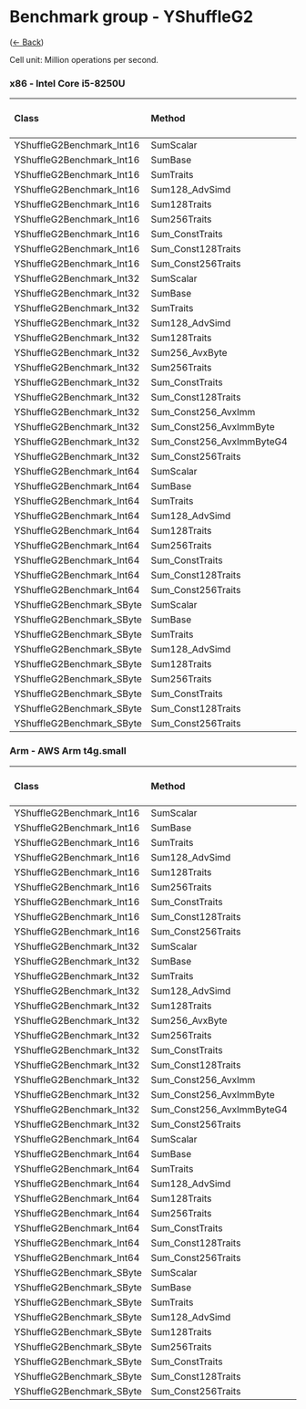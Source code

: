 # Benchmark group - YShuffleG2
([← Back](YShuffleG2.md))

Cell unit: Million operations per second.

### x86 - lntel Core i5-8250U
| Class                     | Method                    | .NET Framework | .NET Core 2.1 | .NET Core 3.1 |  .NET 5.0 |  .NET 6.0 |  .NET 7.0 |
| :------------------------ | :------------------------ | -------------: | ------------: | ------------: | --------: | --------: | --------: |
| YShuffleG2Benchmark_Int16 | SumScalar                 |        603.563 |       611.557 |       602.263 |   610.740 |   599.868 |   746.208 |
| YShuffleG2Benchmark_Int16 | SumBase                   |        606.674 |       609.081 |       607.799 |   609.765 |   597.298 |   751.141 |
| YShuffleG2Benchmark_Int16 | SumTraits                 |        597.564 |       609.475 |     12207.818 | 12153.266 | 18531.389 | 20412.731 |
| YShuffleG2Benchmark_Int16 | Sum128_AdvSimd            |                |               |               |           |           |           |
| YShuffleG2Benchmark_Int16 | Sum128Traits              |                |               |               |           |           |           |
| YShuffleG2Benchmark_Int16 | Sum256Traits              |                |               |     12227.133 | 12159.311 | 16744.514 | 17409.773 |
| YShuffleG2Benchmark_Int16 | Sum_ConstTraits           |        608.027 |       610.617 |     12219.112 | 12072.395 | 16694.599 | 17350.418 |
| YShuffleG2Benchmark_Int16 | Sum_Const128Traits        |                |               |               |           |           |           |
| YShuffleG2Benchmark_Int16 | Sum_Const256Traits        |                |               |     11890.565 | 12082.761 | 16656.231 | 17326.438 |
| YShuffleG2Benchmark_Int32 | SumScalar                 |        497.370 |       497.109 |       485.032 |   496.694 |   495.999 |   581.809 |
| YShuffleG2Benchmark_Int32 | SumBase                   |        495.744 |       490.663 |       496.319 |   499.916 |   487.175 |   571.266 |
| YShuffleG2Benchmark_Int32 | SumTraits                 |        496.255 |       491.403 |      5936.641 |  5993.975 |  8699.256 |  9044.568 |
| YShuffleG2Benchmark_Int32 | Sum128_AdvSimd            |                |               |               |           |           |           |
| YShuffleG2Benchmark_Int32 | Sum128Traits              |                |               |               |           |           |           |
| YShuffleG2Benchmark_Int32 | Sum256_AvxByte            |                |               |      5939.308 |  6003.943 |  8580.903 |  7927.193 |
| YShuffleG2Benchmark_Int32 | Sum256Traits              |                |               |      5929.641 |  5935.686 |  8188.328 |  8327.988 |
| YShuffleG2Benchmark_Int32 | Sum_ConstTraits           |        497.851 |       488.532 |      5878.300 |  5935.378 |  8279.822 |  8168.093 |
| YShuffleG2Benchmark_Int32 | Sum_Const128Traits        |                |               |               |           |           |           |
| YShuffleG2Benchmark_Int32 | Sum_Const256_AvxImm       |                |               |      2832.045 |  2247.003 |  2670.028 |  2492.633 |
| YShuffleG2Benchmark_Int32 | Sum_Const256_AvxImmByte   |                |               |      2211.134 |  2473.094 |  2394.198 |  2682.200 |
| YShuffleG2Benchmark_Int32 | Sum_Const256_AvxImmByteG4 |                |               |     11934.933 | 11688.258 | 10808.298 | 11263.914 |
| YShuffleG2Benchmark_Int32 | Sum_Const256Traits        |                |               |      5616.497 |  5642.545 |  8320.925 |  8350.406 |
| YShuffleG2Benchmark_Int64 | SumScalar                 |        493.478 |       488.174 |       472.655 |   510.566 |   517.433 |   524.689 |
| YShuffleG2Benchmark_Int64 | SumBase                   |        495.242 |       486.538 |       495.096 |   511.085 |   497.766 |   523.493 |
| YShuffleG2Benchmark_Int64 | SumTraits                 |        495.560 |       484.543 |      2956.109 |  2821.899 |  4469.086 |  4420.383 |
| YShuffleG2Benchmark_Int64 | Sum128_AdvSimd            |                |               |               |           |           |           |
| YShuffleG2Benchmark_Int64 | Sum128Traits              |                |               |               |           |           |           |
| YShuffleG2Benchmark_Int64 | Sum256Traits              |                |               |      2916.597 |  2696.281 |  4642.996 |  4258.220 |
| YShuffleG2Benchmark_Int64 | Sum_ConstTraits           |        524.849 |       521.083 |      2814.256 |  2765.271 |  4155.818 |  4135.294 |
| YShuffleG2Benchmark_Int64 | Sum_Const128Traits        |                |               |               |           |           |           |
| YShuffleG2Benchmark_Int64 | Sum_Const256Traits        |                |               |      2865.033 |  2744.432 |  4020.205 |  4069.263 |
| YShuffleG2Benchmark_SByte | SumScalar                 |        687.281 |       684.887 |       683.754 |   679.237 |   687.424 |   854.318 |
| YShuffleG2Benchmark_SByte | SumBase                   |        685.415 |       683.982 |       687.714 |   675.446 |   688.516 |   862.064 |
| YShuffleG2Benchmark_SByte | SumTraits                 |        658.184 |       685.187 |     25055.009 | 24092.316 | 40141.594 | 44339.044 |
| YShuffleG2Benchmark_SByte | Sum128_AdvSimd            |                |               |               |           |           |           |
| YShuffleG2Benchmark_SByte | Sum128Traits              |                |               |               |           |           |           |
| YShuffleG2Benchmark_SByte | Sum256Traits              |                |               |     25274.170 | 24336.080 | 38642.844 | 36544.143 |
| YShuffleG2Benchmark_SByte | Sum_ConstTraits           |        688.711 |       668.551 |     24830.939 | 24118.642 | 36462.187 | 37174.087 |
| YShuffleG2Benchmark_SByte | Sum_Const128Traits        |                |               |               |           |           |           |
| YShuffleG2Benchmark_SByte | Sum_Const256Traits        |                |               |     25514.129 | 23525.222 | 37278.811 | 36700.467 |

### Arm - AWS Arm t4g.small
| Class                     | Method                    | .NET Core 3.1 | .NET 5.0 |  .NET 6.0 |  .NET 7.0 |
| :------------------------ | :------------------------ | ------------: | -------: | --------: | --------: |
| YShuffleG2Benchmark_Int16 | SumScalar                 |       408.867 |  414.314 |   414.875 |   564.690 |
| YShuffleG2Benchmark_Int16 | SumBase                   |       408.089 |  414.527 |   414.641 |   562.215 |
| YShuffleG2Benchmark_Int16 | SumTraits                 |       407.703 | 4292.406 |  5625.606 |  6613.609 |
| YShuffleG2Benchmark_Int16 | Sum128_AdvSimd            |               | 3367.297 |  3930.065 |  4485.065 |
| YShuffleG2Benchmark_Int16 | Sum128Traits              |       253.825 | 4428.609 |  5627.211 |  6626.837 |
| YShuffleG2Benchmark_Int16 | Sum256Traits              |               |          |           |           |
| YShuffleG2Benchmark_Int16 | Sum_ConstTraits           |       395.489 | 4281.729 |  4960.118 |  6623.755 |
| YShuffleG2Benchmark_Int16 | Sum_Const128Traits        |       250.075 | 4429.919 |  5620.166 |  6621.201 |
| YShuffleG2Benchmark_Int16 | Sum_Const256Traits        |               |          |           |           |
| YShuffleG2Benchmark_Int32 | SumScalar                 |       357.057 |  380.972 |   384.504 |   377.051 |
| YShuffleG2Benchmark_Int32 | SumBase                   |       356.061 |  385.334 |   382.980 |   375.558 |
| YShuffleG2Benchmark_Int32 | SumTraits                 |       355.878 | 2128.149 |  2782.839 |  3277.805 |
| YShuffleG2Benchmark_Int32 | Sum128_AdvSimd            |               | 1674.701 |  1947.774 |  2025.177 |
| YShuffleG2Benchmark_Int32 | Sum128Traits              |       176.815 | 2130.689 |  2461.635 |  3283.247 |
| YShuffleG2Benchmark_Int32 | Sum256_AvxByte            |               |          |           |           |
| YShuffleG2Benchmark_Int32 | Sum256Traits              |               |          |           |           |
| YShuffleG2Benchmark_Int32 | Sum_ConstTraits           |       368.195 | 2180.661 |  2784.380 |  3280.066 |
| YShuffleG2Benchmark_Int32 | Sum_Const128Traits        |       176.624 | 2169.232 |  2459.462 |  3282.427 |
| YShuffleG2Benchmark_Int32 | Sum_Const256_AvxImm       |               |          |           |           |
| YShuffleG2Benchmark_Int32 | Sum_Const256_AvxImmByte   |               |          |           |           |
| YShuffleG2Benchmark_Int32 | Sum_Const256_AvxImmByteG4 |               |          |           |           |
| YShuffleG2Benchmark_Int32 | Sum_Const256Traits        |               |          |           |           |
| YShuffleG2Benchmark_Int64 | SumScalar                 |       373.239 |  642.980 |   642.840 |   731.401 |
| YShuffleG2Benchmark_Int64 | SumBase                   |       385.241 |  641.289 |   642.737 |   732.306 |
| YShuffleG2Benchmark_Int64 | SumTraits                 |       388.113 | 1080.341 |  1241.516 |  1633.636 |
| YShuffleG2Benchmark_Int64 | Sum128_AdvSimd            |               |  821.406 |   982.979 |  1048.929 |
| YShuffleG2Benchmark_Int64 | Sum128Traits              |       207.203 | 1074.316 |  1406.823 |  1632.801 |
| YShuffleG2Benchmark_Int64 | Sum256Traits              |               |          |           |           |
| YShuffleG2Benchmark_Int64 | Sum_ConstTraits           |       388.563 | 1071.043 |  1408.820 |  1633.239 |
| YShuffleG2Benchmark_Int64 | Sum_Const128Traits        |       130.114 | 1068.682 |  1407.240 |  1630.490 |
| YShuffleG2Benchmark_Int64 | Sum_Const256Traits        |               |          |           |           |
| YShuffleG2Benchmark_SByte | SumScalar                 |       497.212 |  499.341 |   498.837 |   701.137 |
| YShuffleG2Benchmark_SByte | SumBase                   |       497.477 |  498.662 |   499.426 |   700.510 |
| YShuffleG2Benchmark_SByte | SumTraits                 |       496.767 | 9127.030 | 11275.733 | 13190.553 |
| YShuffleG2Benchmark_SByte | Sum128_AdvSimd            |               | 6716.285 |  7869.652 |  8433.558 |
| YShuffleG2Benchmark_SByte | Sum128Traits              |       329.374 | 8790.495 |  9937.638 | 13218.098 |
| YShuffleG2Benchmark_SByte | Sum256Traits              |               |          |           |           |
| YShuffleG2Benchmark_SByte | Sum_ConstTraits           |       478.371 | 8693.426 |  9945.001 | 13213.780 |
| YShuffleG2Benchmark_SByte | Sum_Const128Traits        |       323.798 | 8529.797 | 11275.200 | 13219.879 |
| YShuffleG2Benchmark_SByte | Sum_Const256Traits        |               |          |           |           |
